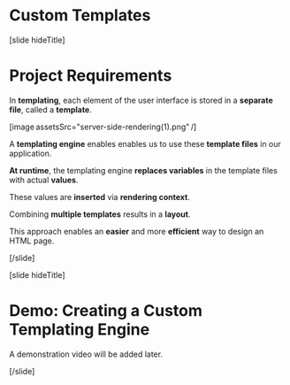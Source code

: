 # Custom Templates

[slide hideTitle]

# Project Requirements

In **templating**, each element of the user interface is stored in a **separate file**, called a **template**.

[image assetsSrc="server-side-rendering(1).png" /]

A **templating engine** enables enables us to use these **template files** in our application. 

**At runtime**, the templating engine **replaces variables** in the template files with actual **values**.

These values are **inserted** via **rendering context**.

Combining **multiple templates** results in a **layout**.

This approach enables an **easier** and more **efficient** way to design an HTML page.

[/slide]

[slide hideTitle]

# Demo: Creating a Custom Templating Engine

A demonstration video will be added later.

[/slide]
